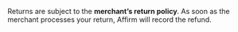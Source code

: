 Returns are subject to the **merchant’s return policy**. As soon as the merchant processes your return, Affirm will record the refund.

